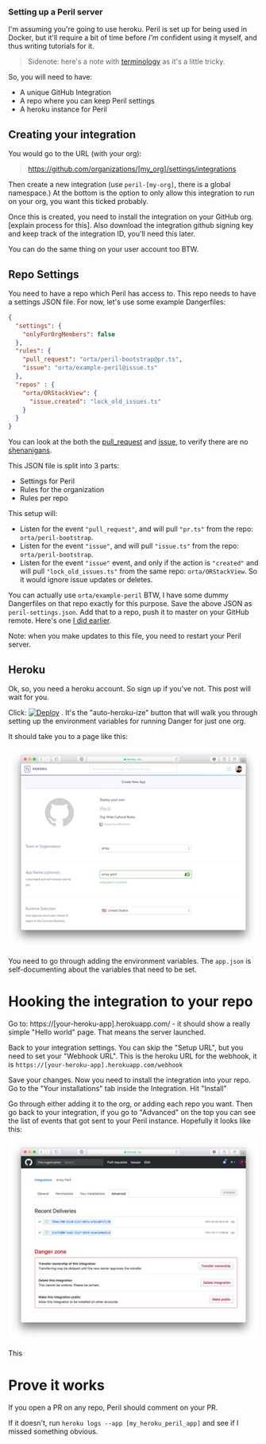 ### Setting up a Peril server

I'm assuming you're going to use heroku. Peril is set up for being used in Docker, but it'll require a bit of time before _I'm_ confident using it myself, and thus writing tutorials for it.

> Sidenote: here's a note with [terminology](./terminology.md) as it's a little tricky.

So, you will need to have:

* A unique GitHub Integration
* A repo where you can keep Peril settings
* A heroku instance for Peril

## Creating your integration

You would go to the URL (with your org): 

> https://github.com/organizations/[my_org]/settings/integrations

Then create a new integration (use `peril-[my-org]`, there is a global namespace.) At the bottom is the option to only allow this integration to run on your org, you want this ticked probably.

Once this is created, you need to install the integration on your GitHub org. [explain process for this]. Also download the integration github signing key and keep track of the integration ID, you'll need this later.

You can do the same thing on your user account too BTW.

## Repo Settings

You need to have a repo which Peril has access to. This repo needs to have a settings JSON file. For now, let's use some example Dangerfiles:

```json
{
  "settings": {
    "onlyForOrgMembers": false
  },
  "rules": {
    "pull_request": "orta/peril-bootstrap@pr.ts",
    "issue": "orta/example-peril@issue.ts"
  },
  "repos" : {
    "orta/ORStackView": {
      "issue.created": "lock_old_issues.ts"
    }
  }
}
```

You can look at the both the [pull_request](https://github.com/orta/peril-bootstrap/blob/master/pr.ts) and [issue](https://github.com/orta/peril-bootstrap/blob/master/issue.ts), to verify there are no [shenanigans](https://www.merriam-webster.com/dictionary/shenanigan). 

This JSON file is split into 3 parts:

* Settings for Peril
* Rules for the organization 
* Rules per repo

This setup will:

* Listen for the event `"pull_request"`, and will pull  `"pr.ts"` from the repo: `orta/peril-bootstrap`.
* Listen for the event `"issue"`, and will pull  `"issue.ts"` from the repo: `orta/peril-bootstrap`.
* Listen for the event `"issue"` event, and only if the action is `"created"` and will pull `"lock_old_issues.ts"` from the same repo: `orta/ORStackView`. So it would ignore issue updates or deletes.

You can actually use `orta/example-peril` BTW, I have some dummy Dangerfiles on that repo exactly for this purpose. Save the above JSON as `peril-settings.json`. Add that to a repo, push it to master on your GitHub remote. Here's one [I did earlier](https://github.com/artsy/artsy-danger/commit/03a1745b1f9f83fc2367ed6cdc72dee3f466b75f).

Note: when you make updates to this file, you need to restart your Peril server.

## Heroku

Ok, so, you need a heroku account. So sign up if you've not. This post will wait for you.

Click: [![Deploy](https://www.herokucdn.com/deploy/button.png)](https://heroku.com/deploy?template=https://github.com/danger/peril)
 . It's the "auto-heroku-ize" button that will walk you through setting up the environment variables for running Danger for just one org.

It should take you to a page like this:

![](images/heroku_setup.png)

You need to go through adding the environment variables. The `app.json` is self-documenting about the variables that need to be set.

# Hooking the integration to your repo

Go to:  https://[your-heroku-app].herokuapp.com/ - it should show a really simple "Hello world" page. That means the server launched.

Back to your integration settings. You can skip the "Setup URL", but you need to set your "Webhook URL". This is the heroku URL for the webhook, it is `https://[your-heroku-app].herokuapp.com/webhook`

Save your changes. Now you need to install the integration into your repo. Go to the "Your installations" tab inside the Integration. Hit "Install"

Go through either adding it to the org, or adding each repo you want. Then go back to your integration, if you go to "Advanced" on the top you can see the list of events that got sent to your Peril instance. Hopefully it looks like this:

![](images/events.png)

This 

# Prove it works

If you open a PR on any repo, Peril should comment on your PR. 



If it doesn't, run `heroku logs --app [my_heroku_peril_app]` and see if I missed something obvious.

